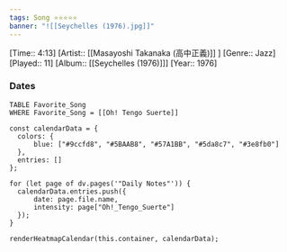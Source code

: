 ```yaml
---
tags: Song ⭐⭐⭐⭐⭐ 
banner: "![[Seychelles (1976).jpg]]"
---
```

[Time:: 4:13]
[Artist:: [[Masayoshi Takanaka (高中正義)]] ]
[Genre:: Jazz]
[Played:: 11]
[Album:: [[Seychelles (1976)]]]
[Year:: 1976]
### Dates
````dataview
TABLE Favorite_Song
WHERE Favorite_Song = [[Oh! Tengo Suerte]]
````

  ```dataviewjs
const calendarData = { 
	colors: { 
		blue: ["#9ccfd8", "#5BAAB8", "#57A1BB", "#5da8c7", "#3e8fb0"] 
	}, 
	entries: [] 
}; 

for (let page of dv.pages('"Daily Notes"')) { 
	calendarData.entries.push({ 
		date: page.file.name, 
		intensity: page["Oh!_Tengo_Suerte"]
	}); 
} 

renderHeatmapCalendar(this.container, calendarData);
```
